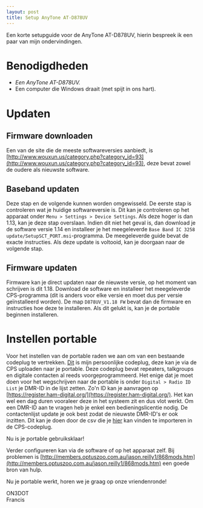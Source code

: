 ```yaml
---
layout: post
title: Setup AnyTone AT-D878UV
---
```


Een korte setupguide voor de AnyTone AT-D878UV, hierin bespreek ik een paar van mijn ondervindingen.

# Benodigdheden

- *Een AnyTone AT-D878UV.*
- Een computer die Windows draait (met spijt in ons hart).

# Updaten

## Firmware downloaden

Een van de site die de meeste softwareversies aanbiedt, is [http://www.wouxun.us/category.php?category_id=93](http://www.wouxun.us/category.php?category_id=93),
deze bevat zowel de oudere als nieuwste software.

## Baseband updaten
Deze stap en de volgende kunnen worden omgewisseld.
De eerste stap is controleren wat je huidige softwareversie is. Dit kan je controleren op het apparaat onder `Menu > Settings > Device Settings`. Als deze hoger is dan 1.13, kan je deze stap overslaan. Indien dit niet het geval is, dan download je de software versie 1.14 en installeer je het meegeleverde `Base Band IC 3258 update/SetupSCT_PORT.msi`-programma. De meegeleverde guide bevat de exacte instructies. Als deze update is voltooid, kan je doorgaan naar de volgende stap.

## Firmware updaten

Firmware kan je direct updaten naar de nieuwste versie, op het moment van schrijven is dit 1.18. Download de software en installeer het meegeleverde CPS-programma (dit is anders voor elke versie en moet dus per versie geïnstalleerd worden). De map `D878UV_V1.18 FW` bevat dan de firmware en instructies hoe deze te installeren. Als dit gelukt is, kan je de portable beginnen installeren.

# Instellen portable

Voor het instellen van de portable raden we aan om van een bestaande codeplug te vertrekken. [Dit](/public/files/iris_codeplug.rdt) is mijn persoonlijke codeplug, deze kan je via de CPS uploaden naar je portable. Deze codeplug bevat repeaters, talkgroups en digitale contacten al reeds voorgeprogrammeerd. Het enige dat je moet doen voor het wegschrijven naar de portable is onder `Digital > Radio ID List` je DMR-ID in de lijst zetten. Zo'n ID kan je aanvragen op [https://register.ham-digital.org/](https://register.ham-digital.org/). Het kan wel een dag duren vooraleer deze in het systeem zit en dus vlot werkt. Om een DMR-ID aan te vragen heb je enkel een bedieningslicentie nodig. De contactenlijst update je ook best zodat de nieuwste DMR-ID's er ook inzitten. Dit kan je doen door de csv die je [hier](https://www.radioid.net/database/dumps) kan vinden te importeren in de CPS-codeplug.

Nu is je portable gebruiksklaar!

Verder configureren kan via de software of op het apparaat zelf. Bij problemen is [http://members.optuszoo.com.au/jason.reilly1/868mods.htm](http://members.optuszoo.com.au/jason.reilly1/868mods.htm) een goede bron van hulp.

Nu je portable werkt, horen we je graag op onze vriendenronde!

ON3DOT<br>Francis